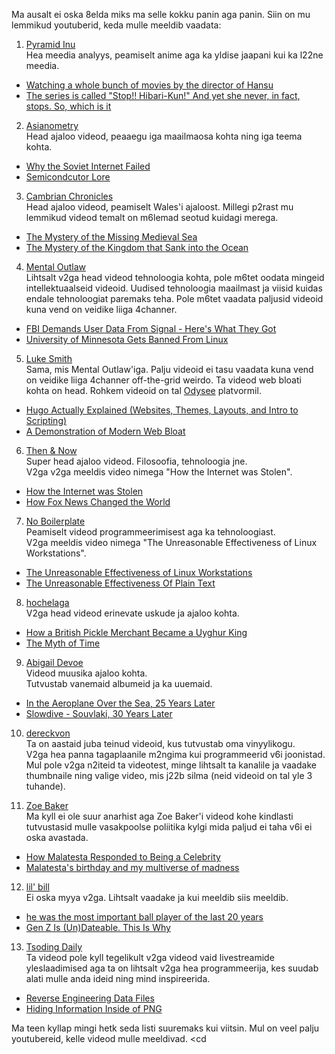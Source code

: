 Ma ausalt ei oska 8elda miks ma selle kokku panin aga panin.
Siin on mu lemmikud youtuberid, keda mulle meeldib vaadata:

1. [Pyramid Inu](https://www.youtube.com/@pyramidinu9449/) <br>
Hea meedia analyys, peamiselt anime aga ka yldise jaapani kui ka l22ne meedia.
- [Watching a whole bunch of movies by the director of Hansu](https://www.youtube.com/watch?v=W7j3HpiVLPk)
- [The series is called "Stop!! Hibari-Kun!" And yet she never, in fact, stops. So, which is it](https://www.youtube.com/watch?v=illSp1oVXzA)

2. [Asianometry](https://www.youtube.com/@Asianometry/) <br>
Head ajaloo videod, peaaegu iga maailmaosa kohta ning iga teema kohta.
- [Why the Soviet Internet Failed](https://www.youtube.com/watch?v=cLOD5f-q0as)
- [Semicondcutor Lore](https://www.youtube.com/watch?v=cxrkC-pMH_s&list=PLKtxx9TnH76SXumAiJX3N7Y36G2Gxi8zc)

3. [Cambrian Chronicles](https://www.youtube.com/@CambrianChronicles/) <br>
Head ajaloo videod, peamiselt Wales'i ajaloost. Millegi p2rast mu lemmikud videod temalt on m6lemad seotud kuidagi merega.
- [The Mystery of the Missing Medieval Sea](https://www.youtube.com/watch?v=xIpsQb5RtT4)
- [The Mystery of the Kingdom that Sank into the Ocean](https://youtu.be/9onpcWYGcy0?si=ScD1t8mmxmnRG2UJ)

4. [Mental Outlaw](https://www.youtube.com/@MentalOutlaw/) <br>
Lihtsalt v2ga head videod tehnoloogia kohta, pole m6tet oodata mingeid intellektuaalseid videoid. Uudised tehnoloogia maailmast ja viisid kuidas endale tehnoloogiat paremaks teha. Pole m6tet vaadata paljusid videoid kuna vend on veidike liiga 4channer.
- [FBI Demands User Data From Signal - Here's What They Got](https://youtu.be/3oPeIbpA5x8?si=v58u4tlVElg7_zsI)
- [University of Minnesota Gets Banned From Linux](https://youtu.be/JH_BGlS5LR4?si=GJeBwsWsSyqH9ptR)

5. [Luke Smith](https://www.youtube.com/@LukeSmithxyz/) <br>
Sama, mis Mental Outlaw'iga. Palju videoid ei tasu vaadata kuna vend on veidike liiga 4channer off-the-grid weirdo. Ta videod web bloati kohta on head. Rohkem videoid on tal [Odysee](https://odysee.com/@Luke:7?view=content) platvormil.
- [Hugo Actually Explained (Websites, Themes, Layouts, and Intro to Scripting)](https://youtu.be/ZFL09qhKi5I?si=zq5TWKOVO2P5monZ)
- [A Demonstration of Modern Web Bloat](https://www.youtube.com/watch?v=cvDyQUpaFf4)

6. [Then & Now](https://www.youtube.com/@ThenNow/) <br>
Super head ajaloo videod. Filosoofia, tehnoloogia jne. <br> 
V2ga v2ga meeldis video nimega "How the Internet was Stolen". <br>
- [How the Internet was Stolen](https://youtu.be/oLLxpAZzy0s?si=MkRv3li1SuDEY8rL)
- [How Fox News Changed the World](https://youtu.be/pOiQsuQNXfA?si=5-nWuPioxk7PcVqh)

7. [No Boilerplate](https://www.youtube.com/@NoBoilerplate/) <br>
Peamiselt videod programmeerimisest aga ka tehnoloogiast. <br>
V2ga meeldis video nimega "The Unreasonable Effectiveness of Linux Workstations". <br> 
- [The Unreasonable Effectiveness of Linux Workstations](https://youtu.be/bq9O99TgFv4?si=t4f7Cp3j6M1zmQNx)
- [The Unreasonable Effectiveness Of Plain Text](https://youtu.be/WgV6M1LyfNY?si=w1Vw9FCuHtPLs727)

8. [hochelaga](https://www.youtube.com/@hochelaga/) <br>
V2ga head videod erinevate uskude ja ajaloo kohta.
- [How a British Pickle Merchant Became a Uyghur King](https://youtu.be/YQ0OWa9NMUo?si=3aeMZA34-McTX__o)
- [The Myth of Time](https://youtu.be/9BTRG8slgs4?si=-2M_ihUnO5izeUdM)

9. [Abigail Devoe](https://www.youtube.com/@abigaildevoe/) <br>
Videod muusika ajaloo kohta. <br>
Tutvustab vanemaid albumeid ja ka uuemaid. <br>
- [In the Aeroplane Over the Sea, 25 Years Later](https://www.youtube.com/watch?v=SI6KODMOYV8)
- [Slowdive - Souvlaki, 30 Years Later](https://www.youtube.com/watch?v=LAfiV_GWVGw)

10. [dereckvon](https://www.youtube.com/@dereckvon/) <br>
Ta on aastaid juba teinud videoid, kus tutvustab oma vinyylikogu. <br>
V2ga hea panna tagaplaanile m2ngima kui programmeerid v6i joonistad. <br>
Mul pole v2ga n2iteid ta videotest, minge lihtsalt ta kanalile ja vaadake thumbnaile ning valige video, mis j22b silma (neid videoid on tal yle 3 tuhande). <br>

11. [Zoe Baker](https://www.youtube.com/@anarchozoe/) <br>
Ma kyll ei ole suur anarhist aga Zoe Baker'i videod kohe kindlasti tutvustasid mulle vasakpoolse poliitika kylgi mida paljud ei taha v6i ei oska avastada. <br>
- [How Malatesta Responded to Being a Celebrity](https://youtu.be/_zV5JAiomdA?si=bG1VYwRMEBilw1FE)
- [Malatesta's birthday and my multiverse of madness](https://youtu.be/dnfMh9JSBhs?si=XEb_VuZK_hYTBB1D)

12. [lil' bill](https://www.youtube.com/@lilbilliam/) <br>
Ei oska myya v2ga. Lihtsalt vaadake ja kui meeldib siis meeldib.
- [he was the most important ball player of the last 20 years](https://youtu.be/aVgJmOmlS3M?si=IGT_OZsFCRLb9cVG)
- [Gen Z Is (Un)Dateable. This Is Why](https://youtu.be/hxNfycto61w?si=53YMRy5cWchYBV61)

13. [Tsoding Daily](https://www.youtube.com/@TsodingDaily/) <br>
Ta videod pole kyll tegelikult v2ga videod vaid livestreamide yleslaadimised aga ta on lihtsalt v2ga hea programmeerija, kes suudab alati mulle anda ideid ning mind inspireerida. <br>
- [Reverse Engineering Data Files](https://youtu.be/AUWxl0WdiNI?si=Lc5loc3TeSU0lnqe)
- [Hiding Information Inside of PNG](https://youtu.be/M9ZwuIv3xz8?si=iulOvTb9lYl2tGxW)

Ma teen kyllap mingi hetk seda listi suuremaks kui viitsin. Mul on veel palju youtubereid, kelle videod mulle meeldivad. <cd 
